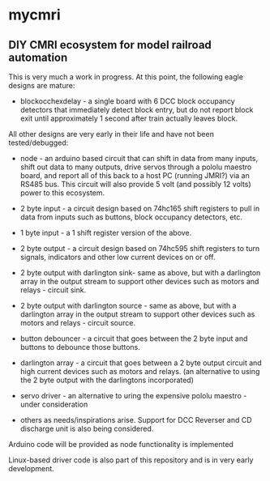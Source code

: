 # mycmri
## DIY CMRI ecosystem for model railroad automation


This is very much a work in progress.  At this point, the following eagle designs are mature:



- blockocchexdelay - a single board with 6 DCC block occupancy detectors that immediately detect block entry, but do not report block exit until approximately 1 second after train actually leaves block.


All other designs are very early in their life and have not been tested/debugged:


- node - an arduino based circuit that can shift in data from many inputs, shift out data to many outputs, drive servos through a pololu maestro board, and report all of this back to a host PC (running JMRI?) via an RS485 bus.    This circuit will also provide 5 volt (and possibly 12 volts) power to this ecosystem.


- 2 byte input - a circuit design based on 74hc165 shift registers to pull in data from inputs such as buttons, block occupancy detectors, etc.

- 1 byte input - a 1 shift register version of the above.


- 2 byte output - a circuit design based on 74hc595 shift registers to turn signals, indicators and other low current devices on or off.


- 2 byte output with darlington sink- same as above, but with a darlington array in the output stream to support other devices such as motors and relays - circuit sink.


- 2 byte output with darlington source - same as above, but with a darlington array in the output stream to support other devices such as motors and relays - circuit source.


- button debouncer - a circuit that goes between the 2 byte input and buttons to debounce those buttons.


- darlington array - a circuit that goes between a 2 byte output circuit and high current devices such as motors and relays. (an alternative to using the 2 byte output with the darlingtons incorporated)


- servo driver - an alternative to uring the expensive pololu maestro - under consideration


- others as needs/inspirations arise.  Support for DCC Reverser and CD discharge unit is also being considered.

Arduino code will be provided as node functionality is implemented

Linux-based driver code is also part of this repository and is in very early development.
